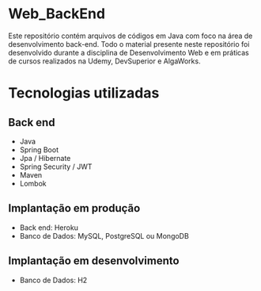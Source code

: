 # Web_BackEnd
Este repositório contém arquivos de códigos em Java com foco na área de desenvolvimento back-end. Todo o material presente neste repositório foi desenvolvido durante a disciplina de Desenvolvimento Web e em práticas de cursos realizados na Udemy, DevSuperior e AlgaWorks.

# Tecnologias utilizadas
## Back end
- Java
- Spring Boot
- Jpa / Hibernate
- Spring Security / JWT
- Maven
- Lombok

## Implantação em produção
- Back end: Heroku
- Banco de Dados: MySQL, PostgreSQL ou MongoDB

## Implantação em desenvolvimento
- Banco de Dados: H2
